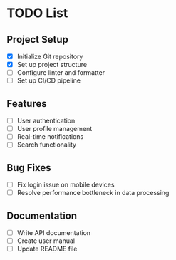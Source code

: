 # TODO List

## Project Setup

- [x] Initialize Git repository
- [x] Set up project structure
- [ ] Configure linter and formatter
- [ ] Set up CI/CD pipeline

## Features

- [ ] User authentication
- [ ] User profile management
- [ ] Real-time notifications
- [ ] Search functionality

## Bug Fixes

- [ ] Fix login issue on mobile devices
- [ ] Resolve performance bottleneck in data processing

## Documentation

- [ ] Write API documentation
- [ ] Create user manual
- [ ] Update README file
